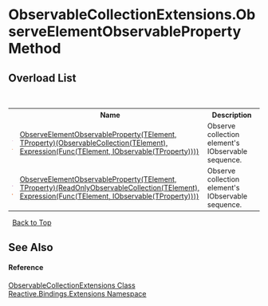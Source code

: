 # ObservableCollectionExtensions.ObserveElementObservableProperty Method 
 


## Overload List
&nbsp;<table><tr><th></th><th>Name</th><th>Description</th></tr><tr><td>![Public method](media/pubmethod.gif "Public method")![Static member](media/static.gif "Static member")</td><td><a href="73697476-b838-988e-b573-ba075b889487">ObserveElementObservableProperty(TElement, TProperty)(ObservableCollection(TElement), Expression(Func(TElement, IObservable(TProperty))))</a></td><td>
Observe collection element's IObservable sequence.</td></tr><tr><td>![Public method](media/pubmethod.gif "Public method")![Static member](media/static.gif "Static member")</td><td><a href="4ca67733-caa6-aeee-5660-4164f172759a">ObserveElementObservableProperty(TElement, TProperty)(ReadOnlyObservableCollection(TElement), Expression(Func(TElement, IObservable(TProperty))))</a></td><td>
Observe collection element's IObservable sequence.</td></tr></table>&nbsp;
<a href="#observablecollectionextensions.observeelementobservableproperty-method">Back to Top</a>

## See Also


#### Reference
<a href="a257b6fe-f47a-21f9-8667-208190ca419d">ObservableCollectionExtensions Class</a><br /><a href="a9fb9c90-d2dd-7420-ec9a-3084892a7996">Reactive.Bindings.Extensions Namespace</a><br />